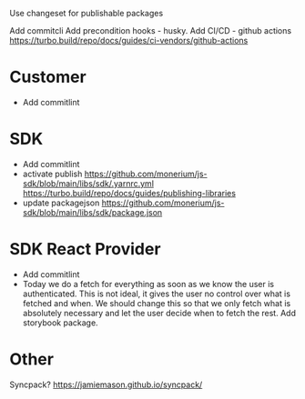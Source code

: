 Use changeset for publishable packages

Add commitcli
Add precondition hooks - husky.
Add CI/CD - github actions
https://turbo.build/repo/docs/guides/ci-vendors/github-actions

# Customer

- Add commitlint

# SDK

- Add commitlint
- activate publish
  https://github.com/monerium/js-sdk/blob/main/libs/sdk/.yarnrc.yml
  https://turbo.build/repo/docs/guides/publishing-libraries
- update packagejson
  https://github.com/monerium/js-sdk/blob/main/libs/sdk/package.json

# SDK React Provider

- Add commitlint
- Today we do a fetch for everything as soon as we know the user is authenticated. This is not ideal, it gives the user no control over what is fetched and when. We should change this so that we only fetch what is absolutely necessary and let the user decide when to fetch the rest.
  Add storybook package.

# Other

Syncpack?
https://jamiemason.github.io/syncpack/
